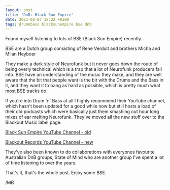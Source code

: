 ```yaml
---
layout: post
title: "DnB: Black Sun Empire"
date: 2021-02-07 18:22 +0100
tags: drumnbass blacksunempire bse dnb
---
```


Found myself listening to lots of BSE (Black Sun Empire) recently.

BSE are a Dutch group consisting of Rene Verdult and brothers Micha and Milan Heyboer

They make a dark style of Neurofunk but it never goes down the route of being overly technical which is a trap that a lot of Neurofunk producers fall into. BSE have an understanding of the music they make, and they are well aware that the bit that people want is the bit with the Drums and the Bass in it, and they want it to bang as hard as possible, which is pretty much what most BSE tracks do.

If you're into Drum 'n' Bass at all I highly recommend their YouTube channel, which hasn't been updated for a good while now but still hosts a load of their old podcasts which were basically just them smashing out hour long mixes of ear melting Neurofunk. They've moved all the new stuff over to the Blackout Music label page.

[Black Sun Empire YouTube Channel - old](https://www.youtube.com/user/blacksunempire/)

[Blackout Records YouTube Channel - new](https://www.youtube.com/c/BlackoutMusicNL)

They've also been known to do collaborations with everyones favourite Australian DnB groups, State of Mind who are another group I've spent a lot of time listening to over the years.

That's it, that's the whole post. Enjoy some BSE.

/MB
